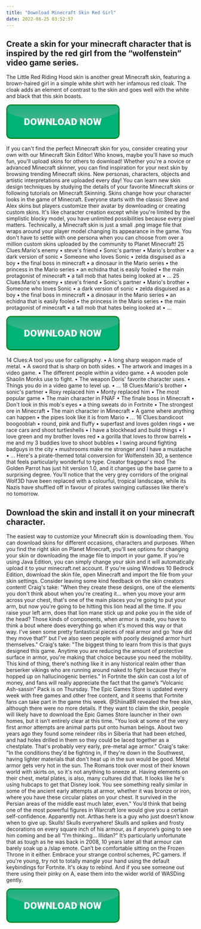 ```yaml
---
title: "Download Minecraft Skin Red Girl"
date: 2022-08-25 03:52:57
---
```


## Create a skin for your minecraft character that is inspired by the red girl from the “wolfenstein” video game series.

The Little Red Riding Hood skin is another great Minecraft skin, featuring a brown-haired girl in a simple white shirt with her infamous red cloak. The cloak adds an element of contrast to the skin and goes well with the white and black that this skin boasts.

[![button](https://github.com/minecraftbay/minecraftbay.github.io/blob/main/dlbutton.png?raw=true)](https://minecraftsync.com/download-minecraft-skin)


If you can't find the perfect Minecraft skin for you, consider creating your own with our Minecraft Skin Editor! Who knows, maybe you'll have so much fun, you'll upload skins for others to download! Whether you're a novice or advanced Minecraft skinner, you can find inspiration for your next skin by browsing trending Minecraft skins. New personas, characters, objects and artistic interpretations are uploaded every day! You can learn new skin design techniques by studying the details of your favorite Minecraft skins or following tutorials on Minecraft Skinning.
Skins change how your character looks in the game of Minecraft. Everyone starts with the classic Steve and Alex skins but players customize their avatar by downloading or creating custom skins. It's like character creation except while you're limited by the simplistic blocky model, you have unlimited possibilities because every pixel matters. Technically, a Minecraft skin is just a small .png image file that wraps around your player model changing its appearance in the game. You don't have to settle with one persona when you can choose from over a million custom skins uploaded by the community to Planet Minecraft!
25 Clues:Mario's enemy • steve's friend • Sonic's partner • Mario's brother • a dark version of sonic • Someone who loves Sonic • zelda disguised as a boy • the final boss in minecraft • a dinosaur in the Mario series • the princess in the Mario series • an echidna that is easily fooled • the main protagonist of minecraft • a tall mob that hates being looked at • ...
25 Clues:Mario's enemy • steve's friend • Sonic's partner • Mario's brother • Someone who loves Sonic • a dark version of sonic • zelda disguised as a boy • the final boss in minecraft • a dinosaur in the Mario series • an echidna that is easily fooled • the princess in the Mario series • the main protagonist of minecraft • a tall mob that hates being looked at • ...

[![button](https://github.com/minecraftbay/minecraftbay.github.io/blob/main/dlbutton.png?raw=true)](https://minecraftsync.com/download-minecraft-skin)


14 Clues:A tool you use for calligraphy. • A long sharp weapon made of metal. • A sword that is sharp on both sides. • The artwork and images in a video game. • The different people within a video game. • A wooden pole Shaolin Monks use to fight. • The weapon Doris' favorite character uses. • Things you do in a video game to level up. • ...
18 Clues:Mario's brother • sonic's partner • Roxy replaced him • Monty replaced him • The most popular game • The main character in FNAF • The finale boss in Minecraft • Don't look in this mob's eyes • a thing sweats do in Fortnite • The strongest ore in Minecraft • The main character in Minecraft • A game where anything can happen • the pipes look like it is from Mario • ...
16 Clues:bandicoot boogooblah • round, pink and fluffy • superfast and loves golden rings • we race cars and shoot turtleshells • I have a blockhead and build things • I love green and my brother loves red • a gorilla that loves to throw barrels • me and my 3 buddies love to shoot bubbles • I swing around fighting badguys in the city • mushrooms make me stronger and I have a mustache • ...
Here's a pirate-themed total conversion for Wolfenstein 3D, a sentence that feels particularly wonderful to type. Creator fraggeur's mod The Golden Parrot has just hit version 1.0, and it changes up the base game to a surprising degree. You'll notice that the very grey corridors of the original Wolf3D have been replaced with a colourful, tropical landscape, while its Nazis have shuffled off in favour of pirates swinging cutlasses like there's no tomorrow.

## Download the skin and install it on your minecraft character.

The easiest way to customize your Minecraft skin is downloading them. You can download skins for different occasions, characters and purposes. When you find the right skin on Planet Minecraft, you'll see options for changing your skin or downloading the image file to import in your game. If you're using Java Edition, you can simply change your skin and it will automatically upload it to your minecraft.net account. If you're using Windows 10 Bedrock Edition, download the skin file, open Minecraft and import the file from your skin settings. Consider leaving some kind feedback on the skin creators content!
Craig's take: "When they create these designs, one of the elements you don't think about when you're creating it... when you move your arm across your chest, that's one of the main places you're going to put your arm, but now you're going to be hitting this lion head all the time. If you raise your left arm, does that lion mane stick up and poke you in the side of the head? Those kinds of components, when armor is made, you have to think a bout where does everything go when it's moved this way or that way. I've seen some pretty fantastical pieces of real armor and go 'how did they move that?' but I've also seen people with poorly designed armor hurt themselves."
Craig's take: "The biggest thing to learn from this is that guys designed this game. Anytime you are reducing the amount of protective surface in armor, you're making that choice because you need the mobility. This kind of thing, there's nothing like it in any historical realm other than berserker vikings who are running around naked to fight because they're hopped up on hallucinogenic berries."
In Fortnite the skin can cost a lot of money, and fans will really appreciate the fact that the game’s “Volcanic Ash-sassin” Pack is on Thursday. The Epic Games Store is updated every week with free games and other free content, and it seems that Fortnite fans can take part in the game this week. @ShiinaBR revealed the free skin, although there were no more details. If they want to claim the skin, people will likely have to download the Epic Games Store launcher in their own homes, but it isn’t entirely clear at this time.
"You look at some of the very first armor attempts are animal parts put onto human beings. About two years ago they found some reindeer ribs in Siberia that had been etched, and had holes drilled in them so they could be laced together as a chestplate. That's probably very early, pre-metal age armor."
Craig's take: "In the conditions they'd be fighting in, if they're down in the Southwest, having lighter materials that don't heat up in the sun would be good. Metal armor gets very hot in the sun. The Romans took over most of their known world with skirts on, so it's not anything to sneeze at. Having elements on their chest, metal plates, is also, many cultures did that. It looks like he's using hubcaps to get that Disney look. You see something really similar in some of the ancient early attempts at armor, whether it was bronze or iron, where you have these circular plates on your chest. It survived in the Persian areas of the middle east much later, even."
You’d think that being one of the most powerful figures in Warcraft lore would give you a certain self-confidence. Apparently not. Arthas here is a guy who just doesn’t know when to give up. Skulls! Skulls everywhere! Skulls and spikes and frosty decorations on every square inch of his armour, as if anyone’s going to see him coming and be all “I’m thinking… Illidan?" It’s particularly unfortunate that as tough as he was back in 2008, 10 years later all that armour can barely soak up a /slap emote. Can’t be comfortable sitting on the Frozen Throne in it either.
Embrace your strange control schemes, PC gamers. If you're young, try not to totally mangle your hand using the default keybindings for Fortnite. It's okay to rebind. And if you see someone out there using their pinky on A, ease them into the wider world of WASDing gently.


[![button](https://github.com/minecraftbay/minecraftbay.github.io/blob/main/dlbutton.png?raw=true)](https://minecraftsync.com/download-minecraft-skin)